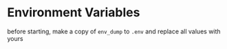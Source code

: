 # Environment Variables  
before starting, make a copy of `env_dump` to `.env` and replace all values with yours  